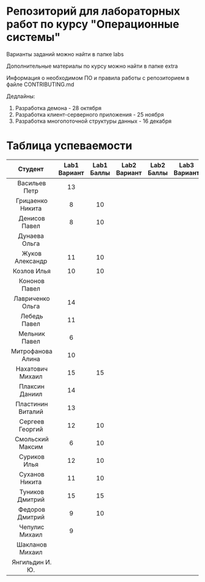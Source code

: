 # Репозиторий для лабораторных работ по курсу "Операционные системы"

Варианты заданий можно найти в папке labs

Дополнительные материалы по курсу можно найти в папке extra

Информация о необходимом ПО и правила работы с репозиторием в файле CONTRIBUTING.md

Дедлайны:
1. Разработка демона - 28 октября
2. Разработка клиент-серверного приложения - 25 ноября
3. Разработка многопоточной структуры данных - 16 декабря

# Таблица успеваемости
| Студент | Lab1 Вариант | Lab1 Баллы | Lab2 Вариант | Lab2 Баллы| Lab3 Вариант | Lab3 Баллы | Сумма |
| :---: | :---: | :---: | :---: | :---: | :---: | :---: | :---: |
| Васильев Петр |13|||||||||
| Грицаенко Никита |8|10|||||10|
| Денисов Павел |8|10|||||10|
| Дунаева Ольга ||||||||
| Жуков Александр |11|10|||||10|
| Козлов Илья |10|10|||||10|
| Кононов Павел ||||||||
| Лавриченко Ольга |14|||||||
| Лебедь Павел |11|||||||
| Мельник Павел |6|||||||
| Митрофанова Алина |10|||||||
| Нахатович Михаил |15|15|||||15|
| Плаксин Даниил |14|||||||
| Пластинин Виталий |13|||||||||
| Сергеев Георгий |12|10|||||10|
| Смольский Максим |6|10|||||10|
| Суриков Илья |12|10|||||10|
| Суханов Никита |11|10|||||10|
| Туников Дмитрий |15|15|||||15|
| Федоров Дмитрий |9|10|||||10|
| Чепулис Михаил |9|||||||
| Шакланов Михаил ||||||||
| Янгильдин И. Ю. ||||||||
